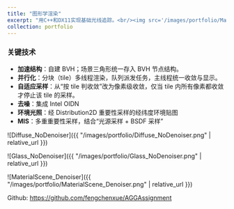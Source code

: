 ```yaml
---
title: "图形学渲染"
excerpt: "用C++和DX11实现基础光线追踪。<br/><img src='/images/portfolio/MaterialScene_Denoiser.png'>"
collection: portfolio
---
```


### 关键技术

- **加速结构**：自建 BVH；场景三角形统一存入 BVH 节点结构。 
- **并行化**：分块（tile）多线程渲染，队列派发任务，主线程统一收敛与显示。 
- **自适应采样**：从“按 tile 判收敛”改为像素级收敛，仅当 tile 内所有像素都收敛才停止该 tile 的采样。 
- **去噪**：集成 Intel OIDN
- **环境光照**：经 Distribution2D 重要性采样的经纬度环境贴图
- **MIS**：多重重要性采样，结合“光源采样 + BSDF 采样”

![Diffuse_NoDenoiser]({{ "/images/portfolio/Diffuse_NoDenoiser.png" | relative_url }})


![Glass_NoDenoiser]({{ "/images/portfolio/Glass_NoDenoiser.png" | relative_url }})


![MaterialScene_Denoiser]({{ "/images/portfolio/MaterialScene_Denoiser.png" | relative_url }})


Github: https://github.com/fengchenxue/AGGAssignment